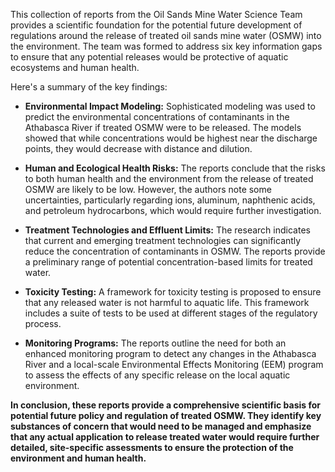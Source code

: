 This collection of reports from the Oil Sands Mine Water Science Team provides a scientific foundation for the potential future development of regulations around the release of treated oil sands mine water (OSMW) into the environment. The team was formed to address six key information gaps to ensure that any potential releases would be protective of aquatic ecosystems and human health.

Here's a summary of the key findings:

- **Environmental Impact Modeling:** Sophisticated modeling was used to predict the environmental concentrations of contaminants in the Athabasca River if treated OSMW were to be released. The models showed that while concentrations would be highest near the discharge points, they would decrease with distance and dilution.
    
- **Human and Ecological Health Risks:** The reports conclude that the risks to both human health and the environment from the release of treated OSMW are likely to be low. However, the authors note some uncertainties, particularly regarding ions, aluminum, naphthenic acids, and petroleum hydrocarbons, which would require further investigation.
    
- **Treatment Technologies and Effluent Limits:** The research indicates that current and emerging treatment technologies can significantly reduce the concentration of contaminants in OSMW. The reports provide a preliminary range of potential concentration-based limits for treated water.
    
- **Toxicity Testing:** A framework for toxicity testing is proposed to ensure that any released water is not harmful to aquatic life. This framework includes a suite of tests to be used at different stages of the regulatory process.
    
- **Monitoring Programs:** The reports outline the need for both an enhanced monitoring program to detect any changes in the Athabasca River and a local-scale Environmental Effects Monitoring (EEM) program to assess the effects of any specific release on the local aquatic environment.
    

**In conclusion, these reports provide a comprehensive scientific basis for potential future policy and regulation of treated OSMW. They identify key substances of concern that would need to be managed and emphasize that any actual application to release treated water would require further detailed, site-specific assessments to ensure the protection of the environment and human health.**
